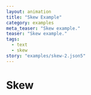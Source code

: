 ```yaml
---
layout: animation
title: "Skew Example"
category: examples
meta_teaser: "Skew example."
teaser: "Skew example."
tags: 
  - text
  - skew
story: "examples/skew-2.json5"
---
```

# Skew

